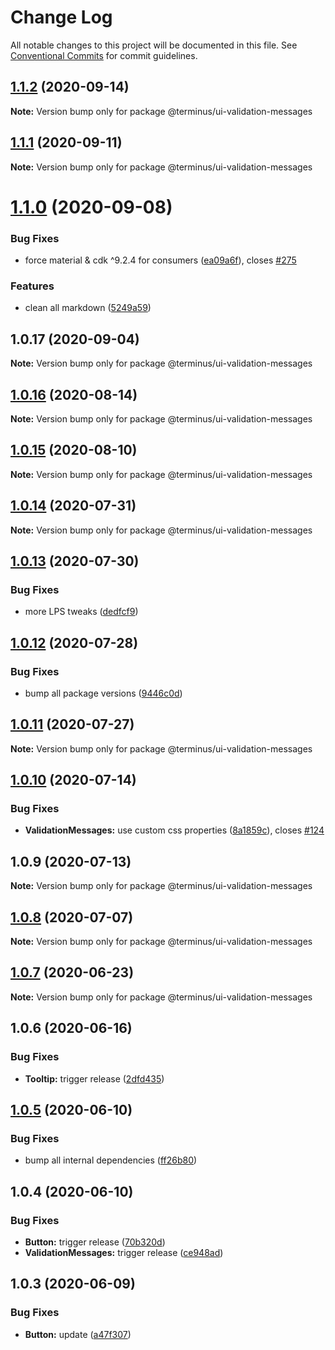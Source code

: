 # Change Log

All notable changes to this project will be documented in this file.
See [Conventional Commits](https://conventionalcommits.org) for commit guidelines.

## [1.1.2](https://github.com/GetTerminus/terminus-oss/compare/@terminus/ui-validation-messages@1.1.1...@terminus/ui-validation-messages@1.1.2) (2020-09-14)

**Note:** Version bump only for package @terminus/ui-validation-messages





## [1.1.1](https://github.com/GetTerminus/terminus-oss/compare/@terminus/ui-validation-messages@1.1.0...@terminus/ui-validation-messages@1.1.1) (2020-09-11)

**Note:** Version bump only for package @terminus/ui-validation-messages





# [1.1.0](https://github.com/GetTerminus/terminus-oss/compare/@terminus/ui-validation-messages@1.0.17...@terminus/ui-validation-messages@1.1.0) (2020-09-08)


### Bug Fixes

* force material & cdk ^9.2.4 for consumers ([ea09a6f](https://github.com/GetTerminus/terminus-oss/commit/ea09a6ff88a1ea239fe0e24cb011abfb3ffc8908)), closes [#275](https://github.com/GetTerminus/terminus-oss/issues/275)


### Features

* clean all markdown ([5249a59](https://github.com/GetTerminus/terminus-oss/commit/5249a59486be63b6d9a0be7a801defb9b6adcedc))





## 1.0.17 (2020-09-04)

**Note:** Version bump only for package @terminus/ui-validation-messages





## [1.0.16](https://github.com/GetTerminus/terminus-oss/compare/@terminus/ui-validation-messages@1.0.15...@terminus/ui-validation-messages@1.0.16) (2020-08-14)

**Note:** Version bump only for package @terminus/ui-validation-messages

## [1.0.15](https://github.com/GetTerminus/terminus-oss/compare/@terminus/ui-validation-messages@1.0.14...@terminus/ui-validation-messages@1.0.15) (2020-08-10)

**Note:** Version bump only for package @terminus/ui-validation-messages

## [1.0.14](https://github.com/GetTerminus/terminus-oss/compare/@terminus/ui-validation-messages@1.0.13...@terminus/ui-validation-messages@1.0.14) (2020-07-31)

**Note:** Version bump only for package @terminus/ui-validation-messages

## [1.0.13](https://github.com/GetTerminus/terminus-oss/compare/@terminus/ui-validation-messages@1.0.12...@terminus/ui-validation-messages@1.0.13) (2020-07-30)

### Bug Fixes

* more LPS tweaks ([dedfcf9](https://github.com/GetTerminus/terminus-oss/commit/dedfcf947e3bcd33041b388ccab9bcc5bf273f51))

## [1.0.12](https://github.com/GetTerminus/terminus-oss/compare/@terminus/ui-validation-messages@1.0.11...@terminus/ui-validation-messages@1.0.12) (2020-07-28)

### Bug Fixes

* bump all package versions ([9446c0d](https://github.com/GetTerminus/terminus-oss/commit/9446c0d5cde3bd693cfba7cabbfd2db443a47b00))

## [1.0.11](https://github.com/GetTerminus/terminus-oss/compare/@terminus/ui-validation-messages@1.0.10...@terminus/ui-validation-messages@1.0.11) (2020-07-27)

**Note:** Version bump only for package @terminus/ui-validation-messages

## [1.0.10](https://github.com/GetTerminus/terminus-oss/compare/@terminus/ui-validation-messages@1.0.9...@terminus/ui-validation-messages@1.0.10) (2020-07-14)

### Bug Fixes

* **ValidationMessages:** use custom css properties ([8a1859c](https://github.com/GetTerminus/terminus-oss/commit/8a1859cfcd5629aefae632d6b9fcf13beace838b)), closes [#124](https://github.com/GetTerminus/terminus-oss/issues/124)

## 1.0.9 (2020-07-13)

**Note:** Version bump only for package @terminus/ui-validation-messages

## [1.0.8](https://github.com/GetTerminus/terminus-oss/compare/@terminus/ui-validation-messages@1.0.7...@terminus/ui-validation-messages@1.0.8) (2020-07-07)

**Note:** Version bump only for package @terminus/ui-validation-messages

## [1.0.7](https://github.com/GetTerminus/terminus-oss/compare/@terminus/ui-validation-messages@1.0.6...@terminus/ui-validation-messages@1.0.7) (2020-06-23)

**Note:** Version bump only for package @terminus/ui-validation-messages

## 1.0.6 (2020-06-16)

### Bug Fixes

* **Tooltip:** trigger release ([2dfd435](https://github.com/GetTerminus/terminus-oss/commit/2dfd435814060e55ce7ec84d9a71ba5f481948a4))

## [1.0.5](https://github.com/GetTerminus/terminus-oss/compare/@terminus/ui-validation-messages@1.0.4...@terminus/ui-validation-messages@1.0.5) (2020-06-10)

### Bug Fixes

* bump all internal dependencies ([ff26b80](https://github.com/GetTerminus/terminus-oss/commit/ff26b806bb599401f006996be5b567a378e68ef3))

## 1.0.4 (2020-06-10)

### Bug Fixes

* **Button:** trigger release ([70b320d](https://github.com/GetTerminus/terminus-oss/commit/70b320d072a25a581451da86be72c1f5fce26398))
* **ValidationMessages:** trigger release ([ce948ad](https://github.com/GetTerminus/terminus-oss/commit/ce948ad7ec5ac36025245dcd863d79dfde5b2511))

## 1.0.3 (2020-06-09)

### Bug Fixes

* **Button:** update ([a47f307](https://github.com/GetTerminus/terminus-oss/commit/a47f30757b9216d6ee76788c117e76eacf5289e5))
